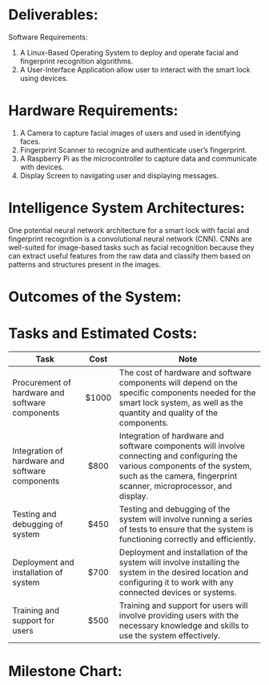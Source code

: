 # Deliverables:
Software Requirements: 
1.	A Linux-Based Operating System to deploy and operate facial and fingerprint recognition algorithms.
2.	A User-Interface Application allow user to interact with the smart lock using devices.

# Hardware Requirements: 
1.	A Camera to capture facial images of users and used in identifying faces.
2.	Fingerprint Scanner to recognize and authenticate user’s fingerprint.
3.	A Raspberry Pi as the microcontroller to capture data and communicate with devices.
4.	Display Screen to navigating user and displaying messages.

# Intelligence System Architectures:
One potential neural network architecture for a smart lock with facial and fingerprint recognition is a convolutional neural network (CNN). CNNs are well-suited for image-based tasks such as facial recognition because they can extract useful features from the raw data and classify them based on patterns and structures present in the images.

# Outcomes of the System:

# Tasks and Estimated Costs:
Task|Cost|Note
---|:---:|---
Procurement of hardware and software components|$1000|The cost of hardware and software components will depend on the specific components needed for the smart lock system, as well as the quantity and quality of the components.
Integration of hardware and software components|$800|Integration of hardware and software components will involve connecting and configuring the various components of the system, such as the camera, fingerprint scanner, microprocessor, and display.
Testing and debugging of system|$450|Testing and debugging of the system will involve running a series of tests to ensure that the system is functioning correctly and efficiently.
Deployment and installation of system|$700|Deployment and installation of the system will involve installing the system in the desired location and configuring it to work with any connected devices or systems.
Training and support for users|$500|Training and support for users will involve providing users with the necessary knowledge and skills to use the system effectively.

# Milestone Chart:

